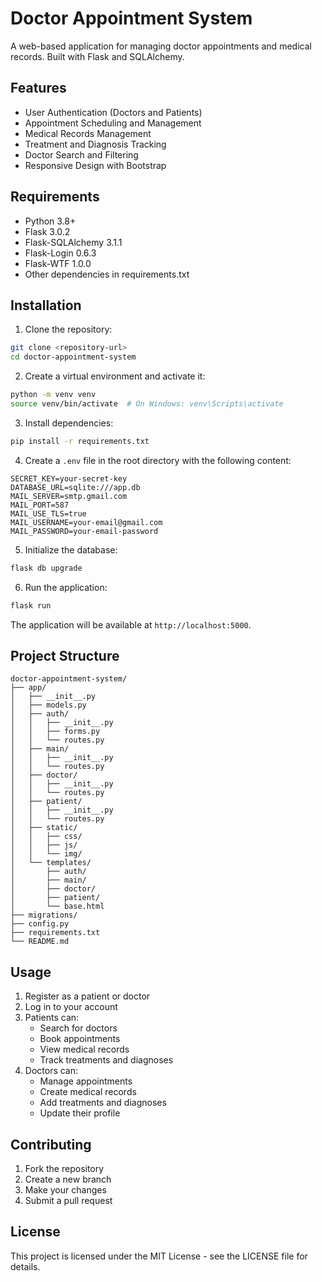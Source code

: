 # Doctor Appointment System

A web-based application for managing doctor appointments and medical records. Built with Flask and SQLAlchemy.

## Features

- User Authentication (Doctors and Patients)
- Appointment Scheduling and Management
- Medical Records Management
- Treatment and Diagnosis Tracking
- Doctor Search and Filtering
- Responsive Design with Bootstrap

## Requirements

- Python 3.8+
- Flask 3.0.2
- Flask-SQLAlchemy 3.1.1
- Flask-Login 0.6.3
- Flask-WTF 1.0.0
- Other dependencies in requirements.txt

## Installation

1. Clone the repository:
```bash
git clone <repository-url>
cd doctor-appointment-system
```

2. Create a virtual environment and activate it:
```bash
python -m venv venv
source venv/bin/activate  # On Windows: venv\Scripts\activate
```

3. Install dependencies:
```bash
pip install -r requirements.txt
```

4. Create a `.env` file in the root directory with the following content:
```
SECRET_KEY=your-secret-key
DATABASE_URL=sqlite:///app.db
MAIL_SERVER=smtp.gmail.com
MAIL_PORT=587
MAIL_USE_TLS=true
MAIL_USERNAME=your-email@gmail.com
MAIL_PASSWORD=your-email-password
```

5. Initialize the database:
```bash
flask db upgrade
```

6. Run the application:
```bash
flask run
```

The application will be available at `http://localhost:5000`.

## Project Structure

```
doctor-appointment-system/
├── app/
│   ├── __init__.py
│   ├── models.py
│   ├── auth/
│   │   ├── __init__.py
│   │   ├── forms.py
│   │   └── routes.py
│   ├── main/
│   │   ├── __init__.py
│   │   └── routes.py
│   ├── doctor/
│   │   ├── __init__.py
│   │   └── routes.py
│   ├── patient/
│   │   ├── __init__.py
│   │   └── routes.py
│   ├── static/
│   │   ├── css/
│   │   ├── js/
│   │   └── img/
│   └── templates/
│       ├── auth/
│       ├── main/
│       ├── doctor/
│       ├── patient/
│       └── base.html
├── migrations/
├── config.py
├── requirements.txt
└── README.md
```

## Usage

1. Register as a patient or doctor
2. Log in to your account
3. Patients can:
   - Search for doctors
   - Book appointments
   - View medical records
   - Track treatments and diagnoses
4. Doctors can:
   - Manage appointments
   - Create medical records
   - Add treatments and diagnoses
   - Update their profile

## Contributing

1. Fork the repository
2. Create a new branch
3. Make your changes
4. Submit a pull request

## License

This project is licensed under the MIT License - see the LICENSE file for details. 
